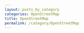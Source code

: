 ```yaml
---
layout: posts_by_category
categories: OpenStreetMap
title: OpenStreetMap
permalink: /category/OpenStreetMap
---
```

